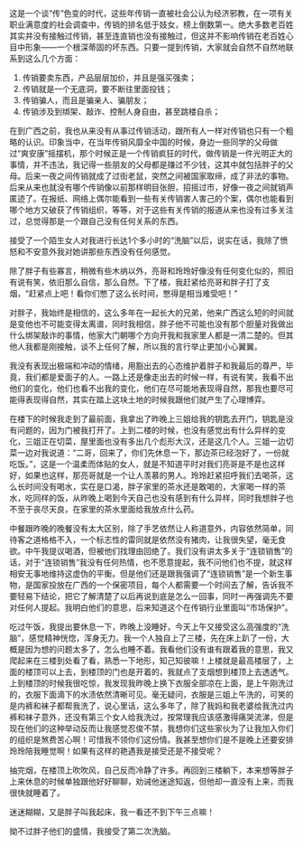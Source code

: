 这是一个谈“传”色变的时代，这些年传销一直被社会公认为经济邪教，在一项有关职业满意度的社会调查中，传销的排名低于妓女，榜上倒数第一。绝大多数老百姓其实并没有接触过传销，甚至连直销也没有接触过，但这并不影响传销在老百姓心目中形象——一个根深蒂固的坏东西。只要一提到传销，大家就会自然不自然地联系到这么几个方面：

1. 传销要卖东西，产品层层加价，并且是强买强卖；
2. 传销就是一个无底洞，要不断往里面投钱；
3. 传销骗人，而且是骗亲人、骗朋友；
4. 传销涉及到绑架、敲诈、控制人身自由，甚至跳楼自杀；

在到广西之前，我也从来没有从事过传销活动，跟所有人一样对传销也只有一个粗略的认识。印象当中，在当年传销风靡全中国的时候，身边一些同学的父母做过“爽安康”摇摆机，那个时候正是一个传销疯狂的时代，做传销是一件光明正大的事情，并不违法，我记得一些朋友的父母都是赚过不少钱，这其中就包括胖子的父母。后来一夜之间传销就成了过街老鼠，突然之间被国家取缔，成了非法的事物。后来从来也就没有哪个传销像以前那样明目张胆，招摇过市，好像一夜之间就销声匿迹了。在报纸、网络上偶尔能看到一些有关传销害人害己的个案，偶尔也能看到哪个地方又破获了传销组织，等等，对于这些有关传销的报道从来也没有过多关注过，总觉得那是一个跟自己没有任何关系的东西。

接受了一个陌生女人对我进行长达1个多小时的“洗脑”以后，说实在话，我除了愤怒和不安意外我对她讲那些东西没有任何感觉。

除了胖子有些寡言，稍微有些木纳以外，亮哥和玲玲好像没有任何变化似的，照旧有说有笑，依旧那么自信，那么自然。下了楼，我赶紧给亮哥和胖子打了支烟，“赶紧点上吧！看你们憋了这么长时间，憋得是相当难受吧！”

对胖子，我始终是相信的，这么多年在一起长大的兄弟，他来广西这么短的时间就是变他也不可能变得太离谱，同时我相信，胖子他不可能也没有那个胆量对我做出什么绑架敲诈的事情，他家大门朝哪个方向开我和我家里人都是一清二楚的。但其他人我都是刚接触，谈不上任何了解，所以我的言行举止更加小心翼翼。

我没有表现出极端和冲动的情绪，用豁出去的心态维护着胖子和我最后的尊严，毕竟，我们都是爱面子的人。一路上还是像走出去的时候一样，有说有笑，我看不出他们的变化，他们也看不出我的变化，他们在尽可能地表现得自然，那我也要尽可能得表现得自然，其实在踏上这块土地的时候我跟他们就产生了心理博弈。

在楼下的时候我走到了最前面，我拿出了昨晚上三姐给我的钥匙去开门，钥匙是没有问题的，因为门被我打开了。上到二楼的时候，也没有感觉出有什么异样的变化，三姐正在切菜，屋里面也没有多出几个彪形大汉，还是这几个人。三姐一边切菜一边对我说道：“二哥，回来了，你们先休息一下，那边茶已经泡好了，一份就吃饭。”，这是一个温柔而体贴的女人，就是不知道平时对我们亮哥是不是也这样好，如果也这样，那亮哥就是一个让人羡慕的男人。玲玲赶紧招呼我们去喝茶，这么长时间没有喝水，实在是口渴，胖子家里的茶水还是敢喝的，大家喝一样的茶水，吃同样的饭，从昨晚上喝到今天自己也没有感到有什么异样，同时我想胖子也不至于丧尽天良，在家里的茶水里面给我放点什么药。

中餐跟昨晚的晚餐没有太大区别，除了手艺依然让人称道意外，内容依然简单，同待客之道格格不入，一个标志性的雷同就是依然没有猪肉，让我很失望，毫无食欲。中午我提议喝酒，但被他们找理由回绝了。我们没有讲太多关于“连锁销售”的话，对于“连锁销售”我没有任何热情，也不愿意提起，我不问他们也不提，就这样相安无事地维持这虚伪的平衡。但是他们还是跟我强调了“连锁销售”是一个新生事物，是国家投放在广西的一个保密项目，每个人都需要一个时间去了解，告诉我不要轻易下结论，把它了解清楚了以后再说到底是怎么一回事，同时一再强调先不要对任何人提起。我明白他们的意思，后来知道这个在传销行业里面叫“市场保护”。

吃过午饭，我提出要休息一下，昨晚上没睡好，今天上午又接受这么高强度的“洗脑”，感觉精神恍惚，浑身无力。我一个人独自上了三楼，先在床上趴了一份，大概是因为想的问题太多了，怎么也睡不着。我看他们没有谁有跟着我的意思，我又爬起来在三楼到处看了看，熟悉一下地形，知己知彼嘛！上楼就是最高楼层了，上面的楼顶可以上去，到楼顶的门也是开着的，我就点了支烟想到楼顶上去透透气。上到楼顶的时候我很吃惊，我发现我昨晚上换下衣服全部凉在上面，是上午刚洗过的，衣服下面滴下的水渍依然清晰可见。毫无疑问，衣服是三姐上午洗的，可笑的是内裤和袜子都帮我洗了，说心里话，这么多年了，除了我妈和我老婆给我洗过内裤和袜子意外，还没有第三个女人给我洗过，按常理我应该感激得痛哭流涕，但是现在他们的这种举动反而让我感觉忍俊不禁，我想你们这些家伙为了让我加入你们的组织是煞费苦心啊！可惜我不领你们这份情。我甚至想你们是不是晚上还要安排玲玲陪我睡觉啊！如果有这样的艳遇我是接受还是不接受呢？

抽完烟，在楼顶上吹吹风，自己反而冷静了许多。再回到三楼躺下，本来想等胖子上来休息的时候单独跟他好好聊聊，劝诫他迷途知返，但他却一直没有上来，而我很快就睡着了。

迷迷糊糊，又是胖子叫我起床，我一看还不到下午三点嘛！

拗不过胖子他们的盛情，我接受了第二次洗脑。
